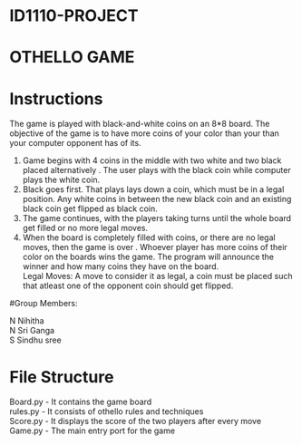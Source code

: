 # ID1110-PROJECT

# OTHELLO GAME

# Instructions
The game is played with black-and-white coins on an 8*8 board. The objective of the game is to have more coins of your color than your than your computer opponent has of its.
  1. Game begins with 4 coins in the middle with two white and two black placed alternatively . The user plays with the black coin while computer plays the white coin.
  2. Black goes first. That plays lays down a coin, which must be in a legal position. Any white coins in between the new black coin and an existing black coin get flipped as black coin.
  3. The game continues, with the players taking turns until the whole board get filled or no more legal moves.
  4. When the board is completely filled with coins, or there are no legal moves, then the game is over . Whoever player has more coins of their color on the boards wins the game. The program will announce the winner and how many coins they have on the board.<br>
Legal Moves:
   A move to consider it as legal, a coin must be placed such that atleast one of the opponent coin should get flipped.

#Group Members:

 N Nihitha                                                                                                                                                            
 N Sri Ganga                                                                                                                                                                   
 S Sindhu sree

# File Structure
Board.py - It contains the game board <br>
rules.py - It consists of othello rules and techniques <br>
Score.py - It displays the score of the two players after every move <br>
Game.py - The main entry port for the game <br>
